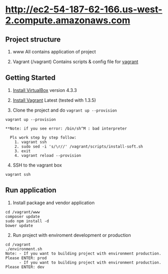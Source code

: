 # http://ec2-54-187-62-166.us-west-2.compute.amazonaws.com

## Project structure

1. www
All contains application of project

2. Vagrant (/vagrant)
Contains scripts & config file for [vagrant](http://www.vagrantup.com/)

## Getting Started

1. [Install VirtualBox](https://www.virtualbox.org/wiki/Downloads) version 4.3.3

2. [Install Vagrant](http://www.vagrantup.com/downloads.html) Latest (tested with 1.3.5)

3. Clone the project and do `vagrant up --provision`

  ```
  vagrant up --provision

  **Note: if you see error: /bin/sh^M : bad interpreter

    Pls work step by step follow:
      1. vagrant ssh
      2. sudo sed -i 's/\r//' /vagrant/scripts/install-soft.sh
      3. exit
      4. vagrant reload --provision
  ```

4. SSH to the vagrant box

  ```
  vagrant ssh
  ```

## Run application

1. Install package and vendor application

  ```
  cd /vagrant/www
  composer update
  sudo npm install -d
  bower update
  ```

2. Run project with enviroment development or production
  
  ```
  cd /vagrant
  ./environment.sh
  Note: - If you want to building project with environment production. Please ENTER: prod
        - If you want to building project with environment production. Please ENTER: dev

  ```
